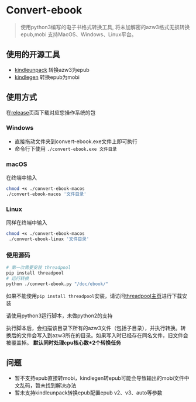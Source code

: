 # Convert-ebook

>使用python3编写的电子书格式转换工具,
将未加解密的azw3格式无损转换epub,mobi
> 支持MacOS、Windows、Linux平台。

## 使用的开源工具
- [kindleunpack](https://github.com/kevinhendricks/KindleUnpack) 转换azw3为epub
- [kindlegen](http://www.amazon.com/gp/feature.html?docId=1000765211) 转换epub为mobi

## 使用方式
  
  在[release](https://github.com/Yihy/convert-ebook/releases)页面下载对应您操作系统的包
  
  ### Windows
  
  - 直接拖动文件夹到convert-ebook.exe文件上即可执行
  - 命令行下使用 `./convert-ebook.exe 文件目录`
  
  ### macOS
  
  在终端中输入
  ```bash
  chmod +x ./convert-ebook-macos
  ./convert-ebook-macos '文件目录'
  ```
  
  ### Linux
  
  同样在终端中输入
  
   ```bash
   chmod +x ./convert-ebook-macos
    ./convert-ebook-linux '文件目录'
   ```
  
  ### 使用源码
  ```bash
  # 第一次需要安装 threadpool
  pip install threadpool
  # 运行转换
  python ./convert-ebook.py "/doc/ebook/"
  ```
 如果不能使用`pip install threadpool`安装，请访问[threadpool主页](https://chrisarndt.de/projects/threadpool/)进行下载安装
 
请使用python3运行脚本，未做python2的支持
 
 执行脚本后，会扫描该目录下所有的azw3文件（包括子目录），并执行转换。转换后的文件会写入到azw3所在的目录。如果写入时已经存在同名文件，旧文件会被覆盖掉。
 **默认同时处理cpu核心数*2个转换任务**


## 问题
- 暂不支持epub直接转mobi，kindlegen转epub可能会导致输出的mobi文件中文乱码，暂未找到解决办法
- 暂未支持kindleunpack转换epub配置epub v2、v3、auto等参数

 
